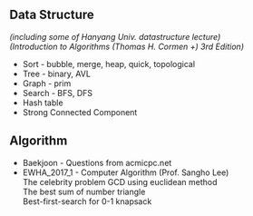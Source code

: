 ## Data Structure  
*(including some of Hanyang Univ. datastructure lecture)*  
*(Introduction to Algorithms (Thomas H. Cormen +) 3rd Edition)*

 * Sort - bubble, merge, heap, quick, topological
 * Tree - binary, AVL
 * Graph - prim
 * Search - BFS, DFS
 * Hash table
 * Strong Connected Component

## Algorithm  
 * Baekjoon - Questions from acmicpc.net
 * EWHA_2017_1 - Computer Algorithm (Prof. Sangho Lee)  
   The celebrity problem
   GCD using euclidean method  
   The best sum of number triangle  
   Best-first-search for 0-1 knapsack

